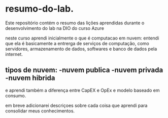 # resumo-do-lab.
Este repositório contém o resumo das lições aprendidas durante o desenvolvimento do lab na DIO do curso Azure

neste curso aprendi inicialmente o que é computacao em nuvem:
entendi que ela é basicamente a entrerga de serviços de computação, como servidores, armazenamento de dados, softwares e banco de dados pela internet.

tipos de nuvem:
-nuvem publica
-nuvem privada
-nuvem hibrida
----------------
e aprendi também a diferença entre CapEX e OpEx e modelo baseado em consumo.

em breve adicionarei descriçoes sobre cada coisa que aprendi para consolidar meus conhecimentos.
